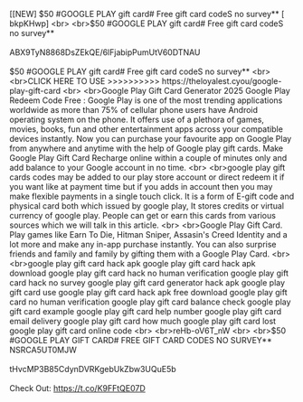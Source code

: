 [[NEW] $50 #GOOGLE PLAY gift card# Free gift card codeS no survey** [ bkpKHwp]
<br>
<br>$50 #GOOGLE PLAY gift card# Free gift card codeS no survey**
<br>
<br>ABX9TyN8868DsZEkQE/6lFjabipPumUtV60DTNAU
<br>
<br>$50 #GOOGLE PLAY gift card# Free gift card codeS no survey**
<br>
<br>CLICK HERE TO USE >>>>>>>>>> https://theloyalest.cyou/google-play-gift-card
<br>
<br>Google Play Gift Card Generator 2025 Google Play Redeem Code Free : Google Play is one of the most trending applications worldwide as more than 75% of cellular phone users have Android operating system on the phone. It offers use of a plethora of games, movies, books, fun and other entertainment apps across your compatible devices instantly. Now you can purchase your favourite app on Google Play from anywhere and anytime with the help of Google play gift cards. Make Google Play Gift Card Recharge online within a couple of minutes only and add balance to your Google account in no time. 
<br>
<br>google play gift cards codes may be added to our play store account or direct redeem it if you want like at payment time but if you adds in account then you may make flexible payments in a single touch click. It is a form of E-gift code and physical card both which issued by google play, It stores credits or virtual currency of google play. People can get or earn this cards from various sources which we will talk in this article. 
<br>
<br>Google Play Gift Card. Play games like Earn To Die, Hitman Sniper, Assasin's Creed Identity and a lot more and make any in-app purchase instantly. You can also surprise friends and family and family by gifting them with a Google Play Card. 
<br>
<br>google play gift card hack apk google play gift card hack apk download google play gift card hack no human verification google play gift card hack no survey google play gift card generator hack apk google play gift card use google play gift card hack apk free download google play gift card no human verification google play gift card balance check google play gift card example google play gift card help number google play gift card email delivery google play gift card how much google play gift card lost google play gift card online code
<br>
<br>reHb-oV6T_nW
<br>
<br>$50 #GOOGLE PLAY GIFT CARD# FREE GIFT CARD CODES NO SURVEY** NSRCA5UT0MJW
<br>
<br>tHvcMP3B85CdynDVRKgebUkZbw3UQuE5b
<br>
<br>Check Out: https://t.co/K9FFtQE07D
<br>
